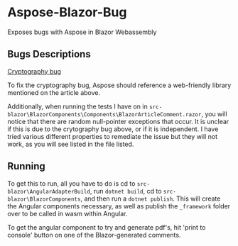 # Aspose-Blazor-Bug
Exposes bugs with Aspose in Blazor Webassembly

## Bugs Descriptions
[Cryptography bug](https://docs.microsoft.com/en-us/dotnet/core/compatibility/cryptography/5.0/cryptography-apis-not-supported-on-blazor-webassembly)

To fix the cryptography bug, Aspose should reference a web-friendly library mentioned on the article above.

Additionally, when running the tests I have on in `src-blazor\BlazorComponents\Components\BlazorArticleComment.razor`, you will notice that there are random null-pointer exceptions that occur. It is unclear if this is due to the crytography bug above, or if it is independent. I have tried various different properties to remediate the issue but they will not work, as you will see listed in the file listed.

## Running
To get this to run, all you have to do is cd to `src-blazor\AngularAdapterBuild`, run `dotnet build`, cd to `src-blazor\BlazorComponents`, and then run a `dotnet publish`. This will create the Angular components necessary, as well as publish the `_framework` folder over to be called in wasm within Angular.

To get the angular component to try and generate pdf's, hit 'print to console' button on one of the Blazor-generated comments.